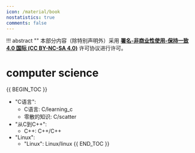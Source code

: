 ```yaml
---
icon: /material/book
nostatistics: true
comments: false
---
```

!!! abstract ""
    本部分内容（除特别声明外）采用 [**署名-非商业性使用-保持一致 4.0 国际 (CC BY-NC-SA 4.0)**](https://creativecommons.org/licenses/by-nc-sa/4.0/) 许可协议进行许可。
# computer science
{{ BEGIN_TOC }}

- "C语言":
    - C语言: C/learning_c
    - 零散的知识: C/scatter
- "从C到C++":
    - C++: C++/C++    
- "Linux":
    - "Linux": Linux/linux
{{ END_TOC }}



